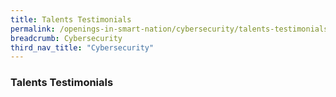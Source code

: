 ```yaml
---
title: Talents Testimonials
permalink: /openings-in-smart-nation/cybersecurity/talents-testimonials/
breadcrumb: Cybersecurity
third_nav_title: "Cybersecurity"
---
```


### **Talents Testimonials**
